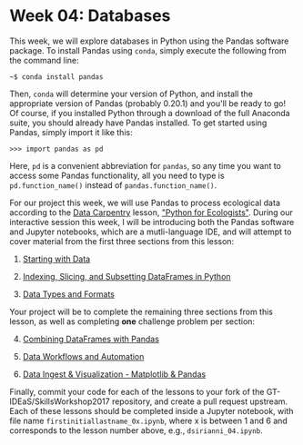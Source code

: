 Week 04: Databases
==================

This week, we will explore databases in Python using the Pandas software
package.  To install Pandas using `conda`, simply execute the following from
the command line:

```
~$ conda install pandas
```

Then, `conda` will determine your version of Python, and install the
appropriate version of Pandas (probably 0.20.1) and you'll be ready to go! Of
course, if you installed Python through a download of the full Anaconda suite,
you should already have Pandas installed.  To get started using Pandas, simply
import it like this:

```
>>> import pandas as pd
```

Here, `pd` is a convenient abbreviation for `pandas`, so any time you want to
access some Pandas functionality, all you need to type is `pd.function_name()`
instead of `pandas.function_name()`.  

For our project this week, we will use Pandas to process ecological data
according to the [Data Carpentry](http://www.datacarpentry.org) lesson,
["Python for Ecologists"](http://www.datacarpentry.org/python-ecology-lesson/).
During our interactive session this week, I will be introducing both the Pandas
software and Jupyter notebooks, which are a mutli-language IDE, and will
attempt to cover material from the first three sections from this lesson:

1. [Starting with
Data](http://www.datacarpentry.org/python-ecology-lesson/01-starting-with-data/)

2. [Indexing, Slicing, and Subsetting DataFrames in
Python](http://www.datacarpentry.org/python-ecology-lesson/02-index-slice-subset/)

3. [Data Types and
Formats](http://www.datacarpentry.org/python-ecology-lesson/03-data-types-and-format/)

Your project will be to complete the remaining three sections from this lesson,
as well as completing **one** challenge problem per section: 

4. [Combining DataFrames with
Pandas](http://www.datacarpentry.org/python-ecology-lesson/04-merging-data/) 

5.  [Data Workflows and
Automation](http://www.datacarpentry.org/python-ecology-lesson/05-loops-and-functions/)

6. [Data Ingest & Visualization - Matplotlib &
Pandas](http://www.datacarpentry.org/python-ecology-lesson/07-putting-it-all-together/)

Finally, commit your code for each of the lessons to your fork of the
GT-IDEaS/SkillsWorkshop2017 repository, and create a pull request upstream.
Each of these lessons should be completed inside a Jupyter notebook, with file
name `firstinitiallastname_0x.ipynb`, where x is between 1 and 6 and
corresponds to the lesson number above, e.g., `dsirianni_04.ipynb`.  


